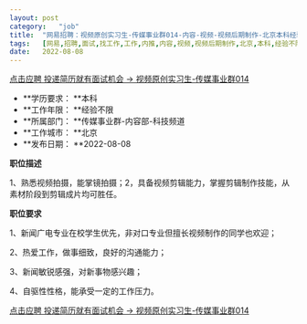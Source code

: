 ```yaml
---
layout:	post
category:	"job"
title:	"网易招聘：视频原创实习生-传媒事业群014-内容-视频-视频后期制作-北京本科经验不限"
tags:	[网易,招聘,面试,找工作,工作,内推,内容,视频,视频后期制作,北京,本科,经验不限]
date:	2022-08-08
---
```


[点击应聘 投递简历就有面试机会 ->  视频原创实习生-传媒事业群014](http://mobile.bole.netease.com/bole/boleDetail?id=42178&employeeId=346f03c3cda5f04c&key=all)



- **学历要求： **本科
- **工作年限： **经验不限
- **所属部门： **传媒事业群-内容部-科技频道
- **工作城市： **北京
- **发布日期： **2022-08-08



**职位描述**

1、熟悉视频拍摄，能掌镜拍摄；2，具备视频剪辑能力，掌握剪辑制作技能，从素材阶段到剪辑成片均可胜任。



**职位要求**

1、新闻广电专业在校学生优先，非对口专业但擅长视频制作的同学也欢迎；

2、热爱工作，做事细致，良好的沟通能力；

3、新闻敏锐感强，对新事物感兴趣；

4、自驱性性格，能承受一定的工作压力。



[点击应聘 投递简历就有面试机会 ->  视频原创实习生-传媒事业群014](http://mobile.bole.netease.com/bole/boleDetail?id=42178&employeeId=346f03c3cda5f04c&key=all)